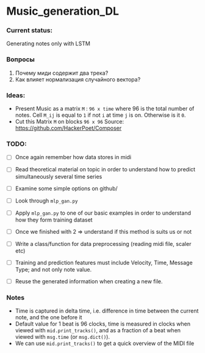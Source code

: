 # Music_generation_DL

### Current status:
Generating notes only with LSTM

### Вопросы
1. Почему миди содержит два трека?
2. Как влияет нормализация случайного вектора?

### Ideas:
- Present Music as a matrix ```M``` : `96 x time` where 96 is the total number of notes. Cell `M_ij` is equal to `1` if not `i` at time `j` is on. Otherwise is it `0`. 
- Cut this Matrix `M` on blocks `96 x 96`
Source: https://github.com/HackerPoet/Composer

### TODO:

- [ ] Once again remember how data stores in midi
- [ ] Read theoretical material on topic in order to understand how to predict simultaneously several time series
- [ ] Examine some simple options on github/
- [ ] Look through `mlp_gan.py`
- [ ] Apply `mlp_gan.py` to one of our basic examples in order to understand how they form training dataset 
- [ ] Once we finished with 2 => understand if this method is suits us or not
 
- [ ] Write a class/function for data preprocessing (reading midi file, scaler etc)
- [ ] Training and prediction features must include Velocity, Time, Message Type; and not only note value.
- [ ] Reuse the generated information when creating a new file.


### Notes
- Time is captured in delta time, i.e. difference in time between the current note, and the one before it
- Default value for 1 beat is 96 clocks, time is measured in clocks when viewed with `mid.print_tracks()`, and as a fraction of a beat when viewed with `msg.time` (or `msg.dict()`).
- We can use `mid.print_tracks()` to get a quick overview of the MIDI file
